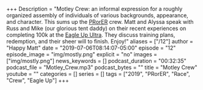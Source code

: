 +++
Description = "Motley Crew: an informal expression for a roughly organized assembly of individuals of various backgrounds, appearance, and character. This sums up the [PRorER](https://pr-or-er.com/) crew. Matt and Alyssa speak with Russ and Mike (our glorious tent daddy) on their recent experiences on completing 100k at the [Eagle Up Ultra](https://www.runcanton.com/eagle-up-ultra). They discuss training plans, redemption, and their sheer will to finish. Enjoy!"
aliases = ["/12"]
author = "Happy Matt"
date = "2019-07-06T08:14:07-05:00"
episode = "12"
episode_image = "img/mostly.png"
explicit = "no"
images = ["img/mostly.png"]
news_keywords = []
podcast_duration = "00:32:35"
podcast_file = "Motley_Crew.mp3"
podcast_bytes = ""
title = "Motley Crew"
youtube = ""
categories = []
series = []
tags = ["2019", "PRorER", "Race", "Crew", "Eagle Up"]
+++
